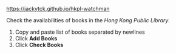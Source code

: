 https://jackytck.github.io/hkpl-watchman

Check the availabilities of books in the *Hong Kong Public Library*.

1. Copy and paste list of books separated by newlines
2. Click **Add Books**
3. Click **Check Books**
